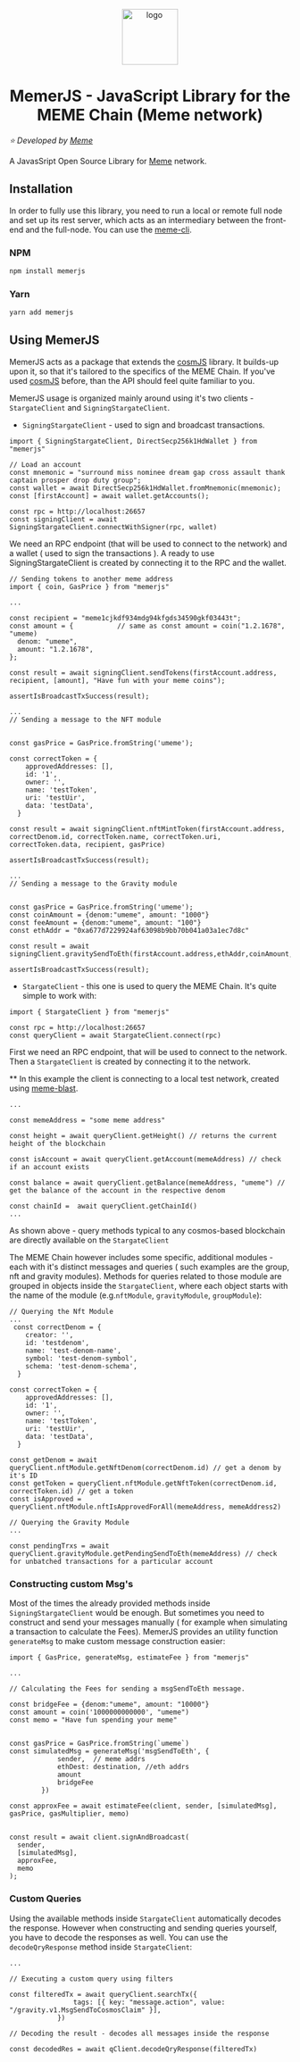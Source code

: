 <p align="center" >
  <a href="https://www.memenetwork.io/" target="_blank"><img width="100" src="logo.png" alt="logo"></a>
</p>
<h1 align="center">
    MemerJS - JavaScript Library for the MEME Chain (Meme network)
</h1>

*:star: Developed by [Meme](https://www.memenetwork.io/)*

A JavasSript Open Source Library for [Meme](https://memenetwork.io/) network.


## Installation

In order to fully use this library, you need to run a local or remote full node and set up its rest server, which acts as an intermediary between the front-end and the full-node. You can use the [meme-cli](github.com/memecosmos/meme-cli).

### NPM

```bash
npm install memerjs
```

### Yarn 

```bash
yarn add memerjs
```

## Using MemerJS

MemerJS acts as a package that extends the [cosmJS](https://github.com/cosmos/cosmjs) library. It builds-up upon it, so that it's tailored to the specifics of the MEME Chain. If you've used [cosmJS](https://github.com/cosmos/cosmjs) before, than the API should feel quite familiar to you.

MemerJS usage is organized mainly around using it's two clients - `StargateClient` and 
`SigningStargateClient`. 

- `SigningStargateClient` - used to sign and broadcast transactions.

```
import { SigningStargateClient, DirectSecp256k1HdWallet } from "memerjs"

// Load an account
const mnemonic = "surround miss nominee dream gap cross assault thank captain prosper drop duty group";
const wallet = await DirectSecp256k1HdWallet.fromMnemonic(mnemonic);
const [firstAccount] = await wallet.getAccounts();

const rpc = http://localhost:26657
const signingClient = await SigningStargateClient.connectWithSigner(rpc, wallet)
```
We need an RPC endpoint (that will be used to connect to the network) and a wallet ( used to sign the transactions ). A ready to use SigningStargateClient is created by connecting it to the RPC and the wallet. 

```
// Sending tokens to another meme address
import { coin, GasPrice } from "memerjs"

...

const recipient = "meme1cjkdf934mdg94kfgds34590gkf03443t";
const amount = {           // same as const amount = coin("1.2.1678", "umeme)
  denom: "umeme",
  amount: "1.2.1678",
};

const result = await signingClient.sendTokens(firstAccount.address, recipient, [amount], "Have fun with your meme coins");

assertIsBroadcastTxSuccess(result);

```
 
```
...
// Sending a message to the NFT module


const gasPrice = GasPrice.fromString('umeme');

const correctToken = {
    approvedAddresses: [],
    id: '1',
    owner: '',
    name: 'testToken',
    uri: 'testUir',
    data: 'testData',
  }

const result = await signingClient.nftMintToken(firstAccount.address, correctDenom.id, correctToken.name, correctToken.uri, correctToken.data, recipient, gasPrice)

assertIsBroadcastTxSuccess(result);
```

```
...
// Sending a message to the Gravity module


const gasPrice = GasPrice.fromString('umeme');
const coinAmount = {denom:"umeme", amount: "1000"}
const feeAmount = {denom:"umeme", amount: "100"}
const ethAddr = "0xa677d7229924af63098b9bb70b041a03a1ec7d8c"

const result = await signingClient.gravitySendToEth(firstAccount.address,ethAddr,coinAmount,feeAmount,gasPrice)

assertIsBroadcastTxSuccess(result);
```


- `StargateClient` - this one is used to query the MEME Chain. It's quite simple to work with:

```
import { StargateClient } from "memerjs"

const rpc = http://localhost:26657
const queryClient = await StargateClient.connect(rpc)
```

First we need an RPC endpoint, that will be used to connect to the network. Then a `StargateClient` is created by connecting it to the network.

** In this example the client is connecting to a local test network, created using [meme-blast](https://github.com/memecosmos/meme-blast).

```
...

const memeAddress = "some meme address"

const height = await queryClient.getHeight() // returns the current height of the blockchain  

const isAccount = await queryClient.getAccount(memeAddress) // check if an account exists

const balance = await queryClient.getBalance(memeAddress, "umeme") // get the balance of the account in the respective denom

const chainId =  await queryClient.getChainId()
...
```



As shown above - query methods typical to any cosmos-based blockchain are directly available on the `StargateClient`

The MEME Chain however includes some specific, additional modules - each with it's distinct messages and queries ( such examples are the group, nft and gravity modules). Methods for queries related to those module are grouped in objects inside the `StargateClient`, where each object starts with the name of the module (e.g.`nftModule`, `gravityModule`, `groupModule`):


```
// Querying the Nft Module
...
 const correctDenom = {
    creator: '',
    id: 'testdenom',
    name: 'test-denom-name',
    symbol: 'test-denom-symbol',
    schema: 'test-denom-schema',
  }

const correctToken = {
    approvedAddresses: [],
    id: '1',
    owner: '',
    name: 'testToken',
    uri: 'testUir',
    data: 'testData',
  } 

const getDenom = await queryClient.nftModule.getNftDenom(correctDenom.id) // get a denom by it's ID
const getToken = queryClient.nftModule.getNftToken(correctDenom.id, correctToken.id) // get a token
const isApproved = queryClient.nftModule.nftIsApprovedForAll(memeAddress, memeAddress2)

```

```
// Querying the Gravity Module
...

const pendingTrxs = await queryClient.gravityModule.getPendingSendToEth(memeAddress) // check for unbatched transactions for a particular account

```
### Constructing custom Msg's
Most of the times the already provided methods inside `SigningStargateClient` would be enough. But sometimes you need to construct and send your messages manually ( for example when simulating a transaction to calculate the Fees). MemerJS provides an utility function `generateMsg` to make custom message construction easier:
```
import { GasPrice, generateMsg, estimateFee } from "memerjs"

...

// Calculating the Fees for sending a msgSendToEth message.

const bridgeFee = {denom:"umeme", amount: "10000"}
const amount = coin('1000000000000', "umeme")
const memo = "Have fun spending your meme"


const gasPrice = GasPrice.fromString(`umeme`)
const simulatedMsg = generateMsg('msgSendToEth', {
            sender,  // meme addrs
            ethDest: destination, //eth addrs
            amount
            bridgeFee
        })

const approxFee = await estimateFee(client, sender, [simulatedMsg], gasPrice, gasMultiplier, memo)


const result = await client.signAndBroadcast(
  sender,
  [simulatedMsg],
  approxFee,
  memo
);
```

### Custom Queries
Using the available methods inside `StargateClient` automatically decodes the response. However when constructing and sending queries yourself, you have to decode the responses as well. You can use the `decodeQryResponse` method inside `StargateClient`:

```
...

// Executing a custom query using filters

const filteredTx = await queryClient.searchTx({
                tags: [{ key: "message.action", value: "/gravity.v1.MsgSendToCosmosClaim" }],
            })

// Decoding the result - decodes all messages inside the response

const decodedRes = await qClient.decodeQryResponse(filteredTx)
```

